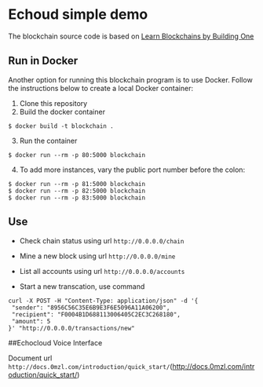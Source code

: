 # Echoud simple demo
The blockchain source code is based on [Learn Blockchains by Building One](https://github.com/dvf/blockchain)

## Run in Docker

Another option for running this blockchain program is to use Docker.  Follow the instructions below to create a local Docker container:

1. Clone this repository
2. Build the docker container

```
$ docker build -t blockchain .
```

3. Run the container

```
$ docker run --rm -p 80:5000 blockchain
```

4. To add more instances, vary the public port number before the colon:

```
$ docker run --rm -p 81:5000 blockchain
$ docker run --rm -p 82:5000 blockchain
$ docker run --rm -p 83:5000 blockchain
```

## Use
* Check chain status using url `http://0.0.0.0/chain`

* Mine a new block using url `http://0.0.0.0/mine`

* List all accounts using url `http://0.0.0.0/accounts`

* Start a new transcation, use command
```
curl -X POST -H "Content-Type: application/json" -d '{
 "sender": "8956C56C35E6B9E3F6E5096A11A06200",
 "recipient": "F0004B1D688113006405C2EC3C268180",
 "amount": 5
}' "http://0.0.0.0/transactions/new"
```

##Echocloud Voice Interface

Document url `http://docs.0mzl.com/introduction/quick_start/`(http://docs.0mzl.com/introduction/quick_start/)